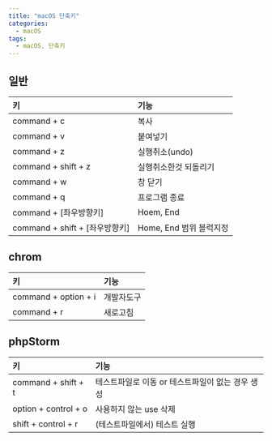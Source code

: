 ```yaml
---
title: "macOS 단축키"
categories:
  - macOS
tags:
  - macOS, 단축키
---
```


일반
---
| 키 | 기능 |
|:---|:---|
| command + c | 복사 | 
| command + v | 붙여넣기 | 
| command + z | 실행취소(undo) | 
| command + shift + z | 실행취소한것 되돌리기 |
| command + w | 창 닫기 | 
| command + q | 프로그램 종료 | 
| command + [좌우방향키] | Hoem, End | 
| command + shift + [좌우방향키] | Home, End 범위 블럭지정 |

chrom
---
| 키 | 기능 |
|:---|:---|
| command + option + i | 개발자도구 |  
| command + r | 새로고침 | 

phpStorm
---
| 키 | 기능 |
|:---|:---|
| command + shift + t | 테스트파일로 이동 or 테스트파일이 없는 경우 생성 | 
| option + control + o | 사용하지 않는 use 삭제 |
| shift + control + r | (테스트파일에서) 테스트 실행 |